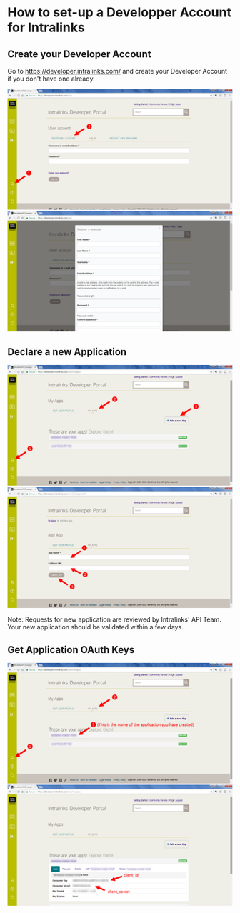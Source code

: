 # How to set-up a Developper Account for Intralinks



## Create your Developer Account

Go to https://developer.intralinks.com/ and create your Developer Account if you don't have one already.

![New account - Step 1](/images/DeveloperAccount1.png)
![New account - Step 2](/images/DeveloperAccount2.png)

## Declare a new Application

![New app - Step 1](/images/NewApp1.png)
![New app - Step 2](/images/NewApp2.png)

Note: Requests for new application are reviewed by Intralinks' API Team. Your new application should be validated within a few days.

## Get Application OAuth Keys

![App details - Step 1](/images/AppDetails1.png)
![App details - Step 2](/images/AppDetails2.png)
